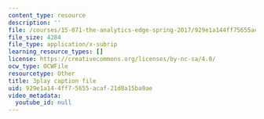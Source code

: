 ```yaml
---
content_type: resource
description: ''
file: /courses/15-071-the-analytics-edge-spring-2017/929e1a144ff75655acaf21d8a15ba9ae_xEjZjz7oxbI.vtt
file_size: 4284
file_type: application/x-subrip
learning_resource_types: []
license: https://creativecommons.org/licenses/by-nc-sa/4.0/
ocw_type: OCWFile
resourcetype: Other
title: 3play caption file
uid: 929e1a14-4ff7-5655-acaf-21d8a15ba9ae
video_metadata:
  youtube_id: null
---
```

